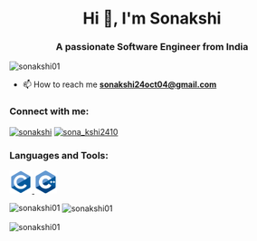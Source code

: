 <h1 align="center">Hi 👋, I'm Sonakshi</h1>
<h3 align="center">A passionate Software Engineer from India</h3>


<p align="left"> <img src="https://komarev.com/ghpvc/?username=sonakshi01&label=Profile%20views&color=0e75b6&style=flat" alt="sonakshi01" /> </p>

- 📫 How to reach me **sonakshi24oct04@gmail.com**

<h3 align="left">Connect with me:</h3>
<p align="left">
<a href="https://linkedin.com/in/sonakshi" target="blank"><img align="center" src="https://raw.githubusercontent.com/rahuldkjain/github-profile-readme-generator/master/src/images/icons/Social/linked-in-alt.svg" alt="sonakshi" height="30" width="40" /></a>
<a href="https://instagram.com/sona_kshi2410" target="blank"><img align="center" src="https://raw.githubusercontent.com/rahuldkjain/github-profile-readme-generator/master/src/images/icons/Social/instagram.svg" alt="sona_kshi2410" height="30" width="40" /></a>
</p>

<h3 align="left">Languages and Tools:</h3>
<p align="left"> <a href="https://www.cprogramming.com/" target="_blank" rel="noreferrer"> <img src="https://raw.githubusercontent.com/devicons/devicon/master/icons/c/c-original.svg" alt="c" width="40" height="40"/> </a> <a href="https://www.w3schools.com/cpp/" target="_blank" rel="noreferrer"> <img src="https://raw.githubusercontent.com/devicons/devicon/master/icons/cplusplus/cplusplus-original.svg" alt="cplusplus" width="40" height="40"/> </a> </p>

<p><img align="left" src="https://github-readme-stats.vercel.app/api/top-langs?username=sonakshi01&show_icons=true&locale=en&layout=compact" alt="sonakshi01" /></p>

<p>&nbsp;<img align="center" src="https://github-readme-stats.vercel.app/api?username=sonakshi01&show_icons=true&locale=en" alt="sonakshi01" /></p>

<p><img align="center" src="https://github-readme-streak-stats.herokuapp.com/?user=sonakshi01&" alt="sonakshi01" /></p>
